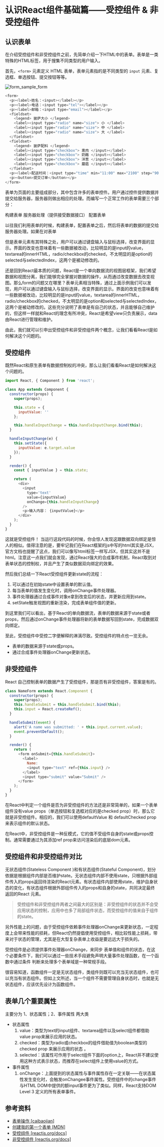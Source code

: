 # 认识React组件基础篇——受控组件 & 非受控组件

## 认识表单

在介绍受控组件和非受控组件之前，先简单介绍一下HTML中的表单。表单是一类特殊的HTML标签，用于搜集不同类型的用户输入。

首先，`<form>` 元素定义 HTML 表单，表单元素指的是不同类型的 `input` 元素、复选框、单选按钮、提交按钮等等。

![form_sample_form](../assets/form_sample_form.png "form_sample_form")

``` js
<form>
  <p><label>姓名：<input></label></p>
  <p><label>电话：<input type="tel"></label></p>
  <p><label>邮箱：<input type="email"></label></p>
  <fieldset>
    <legend> 披萨大小 </legend>
    <label><input type="radio" name="size"> 小 </label>
    <label><input type="radio" name="size"> 中 </label>
    <label><input type="radio" name="size"> 大 </label>
  </fieldset>
  <fieldset>
    <legend> 披萨配料 </legend>
    <label><input type="checkbox"> 熏肉 </input></label>
    <label><input type="checkbox"> 奶酪 </input></label>
    <label><input type="checkbox"> 洋葱 </input></label>
    <label><input type="checkbox"> 蘑菇 </input></label>
  </fieldset>
  <p><label>配送时间：<input type="time" min="11:00" max="2100" step="900"></label></p>
  <p><button>提交订单</button></p>
</form>
```

表单为页面的主要组成部分，其中包含许多的表单控件。用户通过控件提供数据并提交给服务器，服务器则做出相应的处理。而编写一个正常工作的表单需要三个部分：

构建表单
服务器处理（提供接受数据接口）
配置表单

以往我们利用表单的时候，构建表单，配置表单之后，然后将表单的数据的提交给服务器处理。如果在对表单

但是表单元素有其特殊之处，用户可以通过键盘输入与鼠标选择，改变界面的显示。界面的改变也意味着有一些数据被改动，比较明显的是input的value，textarea的innerHTML，radio/checkbox的checked，不太明显的是option的selected与selectedIndex，这两个是被动修改的。

还是回到React最本质的问题，React是一个单向数据流的视图层框架，我们希望数据和视图分离，我们能够完全掌握对数据的操作，从而通过改变数据去改变视图。那么form的问题又在哪里？表单元素相当特殊，通过上面示例我们可以发现，用户可以通过键盘输入与鼠标选择，改变界面的显示。界面的改变也意味着有一些数据被改动，比较明显的是input的value，textarea的innerHTML，radio/checkbox的checked，不太明显的是option和selected与selectedIndex，这两个是被动修改的。这些充分说明了表单是有自己的状态，并且能够自己维护的，但这样一样就和React的理念有所冲突，React是希望view只负责展示，data由React进行管理和维护。

由此，我们就可以引申出受控组件和非受控组件两个概念，让我们看看React是如何解决这个问题的。

## 受控组件

既然React和原生表单有数据控制权的冲突，那么让我们看看React是如何解决这个问题的。

``` js
import React, { Component } from 'react';

class App extends Component {
  constructor(props) {
    super(props);

    this.state = {
      inputValue: ''
    };

    this.handleInputChange = this.handleInputChange.bind(this);
  }

  handleInputChange(e) {
    this.setState({
      inputValue: e.target.value
    });
  }

  render() {
    const { inputValue } = this.state;

    return (
      <div>
        <input
          type='text'
          value={inputValue}
          onChange={this.handleInputChange}
        />
        <p>输入内容： {inputValue}</p>
      </div>
    );
  }
}
```

这就是受控组件！
当运行这段代码的时候，你会惊人发现这跟数据双向绑定是惊人的相似。值得注意的是，要牢记我们在React框架的js中写的html其实是JSX，官方文档也提醒了这点，我们可以像写html标签一样写JSX，但其实这并不是html。注意这一点我们就会发现，通过React强大的合成事件机制，React取到对表单状态的控制权，并且产生了类似数据双向绑定的效果。

然后我们总结一下React受控组件更新state的流程：

1. 可以通过在初始state中设置表单的默认值。
2. 每当表单的值发生变化时，调用onChange事件处理器。
3. 事件处理器通过合成事件对象e拿到改变后的状态，并更新应用到state。
4. setState触发视图的重新渲染，完成表单组件值的更新。

到这里我们可以看出，基于React的单向数据流，表单的数据来源于state或者props，然后通过onChange事件处理器将新的表单数据写回到state，完成数据双向绑定。

至此，受控组件中受控二字便解释的淋漓尽致。受控组件的特点也一览无余。
* 表单的数据来源于state或props。
* 通过合成事件处理器onChange更新状态。

## 非受控组件

React 自己控制表单的数据产生了受控组件，那是否有非受控组件，答案是有的。

``` js
class NameForm extends React.Component {
  constructor(props) {
    super(props);
    this.handleSubmit = this.handleSubmit.bind(this);
    this.input = React.createRef();
  }

  handleSubmit(event) {
    alert('A name was submitted: ' + this.input.current.value);
    event.preventDefault();
  }

  render() {
    return (
      <form onSubmit={this.handleSubmit}>
        <label>
          Name:
          <input type="text" ref={this.input} />
        </label>
        <input type="submit" value="Submit" />
      </form>
    );
  }
}
```

在React中判定一个组件是否为非受控组件的方法还是非常简单的，如果一个表单组件没有value props（单选按钮和复选框对应的是checked prop）时，那么它就是非受控组件。相应的，我们可以使用defaultValue 和 defaultChecked prop 来表示组件的默认状态。

在React中，非受控组件是一种反模式，它的值不受组件自身的state或props控制。通常需要通过为其添加ref prop来访问渲染后的底层dom元素。

## 受控组件和非受控组件对比

无状态组件(Stateless Component )和有状态组件(Stateful Component)，划分依据是根据组件内部是否维护state。无状态组件内部不使用state，只根据外部组件传入的props返回待渲染的React元素。有状态组件内部使用state，维护自身状态的变化，有状态组件根据外部组件传入的props和自身的state，共同决定最终返回的React 元素。

> 受控组件和非受控组件两者之间最大的区别是：非受控组件的状态并不会受应用状态的控制，应用中也多了局部组件状态，而受控组件的值来自于组件的state。

另外性能上的问题，由于受控组件依赖事件处理器onChange来更新状态，一定程度上会带来性能的损耗，但React仍然提倡使用受控组件，相比较性能上损耗，带来对于状态的管理，尤其是在大型复杂表单上收益是要远远大于损失的。

受控组件是必须提供事件处理器onChange，来同步 表单值和组件的状态，在这个必要条件下，我们可以通过一些技术手段避免声明大量事件处理函数，在一个函数中通过条件 判断来处理多个表单域是一种常规手段。

很容易知道，函数组件一定是无状态组件，类组件则既可以充当无状态组件，也可以充当有状态组件。但如上文所述，当一个组件不需要管理自身状态时，也就是无状态组件，应该优先设计为函数组件。

## 表单几个重要属性

主要分为 1、状态属性；2、事件属性 两大类

* 状态属性
  1. value：类型为text的input组件、textarea组件以及select组件都借助value prop来展示应用的状态。
  2. checked：类型为radio或checkbox的组件借助值为boolean类型的checked prop 来展示应用的状态 。
  3. selected：该属性可作用于select组件下面的option上，React并不建议使用这种方式表示状态，而推荐在select组件上使用value的方式。
* 事件属性
  1. onChange：上面提到的状态属性与事件属性存在一定关联——在状态属性发生变化时，会触发onChangee事件属性。受控组件中的change事件与HTML DOM中提供的额input事件更为了类似。同样，React支持DOM Level 3 定义的所有表单事件。

## 参考资料

* [表单操作 [caibaojian]][1]
* [创建我的第一个表单 [MDN]][2]
* [受控组件 [reactjs.org/docs]][3]
* [非受控组件 [reactjs.org/docs]][4]

[1]: http://caibaojian.com/fend_note/chapter3/12_form_manipulation.html
[2]: https://developer.mozilla.org/zh-CN/docs/Learn/HTML/Forms/Your_first_HTML_form
[3]: https://zh-hans.reactjs.org/docs/forms.html#controlled-components
[4]: https://zh-hans.reactjs.org/docs/uncontrolled-components.html